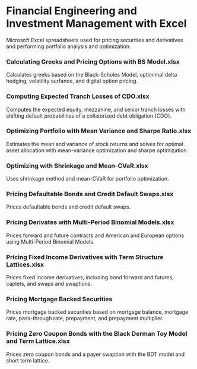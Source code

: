 # Financial Engineering and Investment Management with Excel
Microsoft Excel spreadsheets used for pricing securities and derivatives and performing portfolio analysis and optimization.

### Calculating Greeks and Pricing Options with BS Model.xlsx
Calculates greeks based on the Black-Scholes Model, optimimal delta hedging, volatility surfance, and digital option pricing.

### Computing Expected Tranch Losses of CDO.xlsx
Computes the expected equity, mezzanine, and senior tranch losses with shifting default probabilities of a collatorized debt obligation (CDO).

### Optimizing Portfolio with Mean Variance and Sharpe Ratio.xlsx
Estimates the mean and variance of stock returns and solves for optimal asset allocation with mean-variance optimization and sharpe optimization.

### Optimizing with Shrinkage and Mean-CVaR.xlsx
Uses shrinkage method and mean-CVaR for portfolio optimization.

### Pricing Defaultable Bonds and Credit Default Swaps.xlsx
Prices defaultable bonds and credit default swaps.

### Pricing Derivates with Multi-Period Binomial Models.xlsx
Prices forward and future contracts and American and European options using Multi-Period Binomial Models.

### Pricing Fixed Income Derivatives with Term Structure Lattices.xlsx
Prices fixed income derivatives, including bond forward and futures, caplets, and swaps and swaptions.

### Pricing Mortgage Backed Securities 
Prices mortgage backed securities based on mortgage balance, mortgage rate, pass-through rate, prepayment, and prepayment multiplier.

### Pricing Zero Coupon Bonds with the Black Derman Toy Model and Term Lattice.xlsx
Prices zero coupon bonds and a payer swaption with the BDT model and short term lattice.
